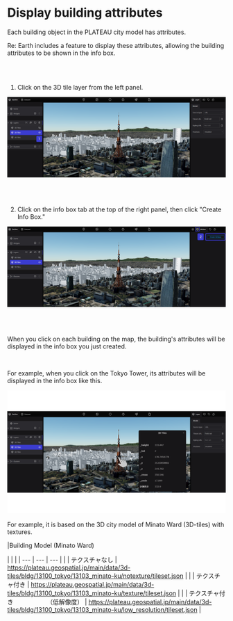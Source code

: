 # Display building attributes

Each building object in the PLATEAU city model has attributes.

Re: Earth includes a feature to display these attributes, allowing the building attributes to be shown in the info box.

<br>
<br>

1. Click on the 3D tile layer from the left panel.

![2024-07-01_22h39_19.png](Display%20building%20attributes%2058a60bf2e9044de39c52397a1def4053/2024-07-01_22h39_19.png)

<br>
<br>

2. Click on the info box tab at the top of the right panel, then click "Create Info Box."

![2024-07-01_22h44_18.png](Display%20building%20attributes%2058a60bf2e9044de39c52397a1def4053/2024-07-01_22h44_18.png)

<br>
<br>

When you click on each building on the map, the building's attributes will be displayed in the info box you just created.

<br>

For example, when you click on the Tokyo Tower, its attributes will be displayed in the info box like this.

![Building Attributes3⃣.png](Display%20building%20attributes%2058a60bf2e9044de39c52397a1def4053/%25E5%25BB%25BA%25E7%2589%25A9%25E3%2581%25AE%25E5%25B1%259E%25E6%2580%25A73.png)

For example, it is based on the 3D city model of Minato Ward (3D-tiles) with textures.

|Building Model (Minato Ward)

|  |  |
| --- | --- | --- |
|  | テクスチャなし | https://plateau.geospatial.jp/main/data/3d-tiles/bldg/13100_tokyo/13103_minato-ku/notexture/tileset.json |
|  | テクスチャ付き | https://plateau.geospatial.jp/main/data/3d-tiles/bldg/13100_tokyo/13103_minato-ku/texture/tileset.json |
|  | テクスチャ付き　　　　　　（低解像度） | https://plateau.geospatial.jp/main/data/3d-tiles/bldg/13100_tokyo/13103_minato-ku/low_resolution/tileset.json |
